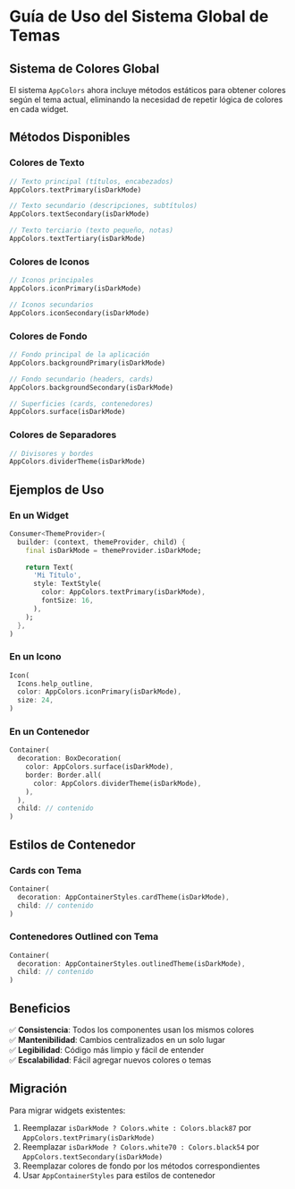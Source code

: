 # Guía de Uso del Sistema Global de Temas

## Sistema de Colores Global

El sistema `AppColors` ahora incluye métodos estáticos para obtener colores según el tema actual, eliminando la necesidad de repetir lógica de colores en cada widget.

## Métodos Disponibles

### Colores de Texto
```dart
// Texto principal (títulos, encabezados)
AppColors.textPrimary(isDarkMode)

// Texto secundario (descripciones, subtítulos)
AppColors.textSecondary(isDarkMode)

// Texto terciario (texto pequeño, notas)
AppColors.textTertiary(isDarkMode)
```

### Colores de Iconos
```dart
// Iconos principales
AppColors.iconPrimary(isDarkMode)

// Iconos secundarios
AppColors.iconSecondary(isDarkMode)
```

### Colores de Fondo
```dart
// Fondo principal de la aplicación
AppColors.backgroundPrimary(isDarkMode)

// Fondo secundario (headers, cards)
AppColors.backgroundSecondary(isDarkMode)

// Superficies (cards, contenedores)
AppColors.surface(isDarkMode)
```

### Colores de Separadores
```dart
// Divisores y bordes
AppColors.dividerTheme(isDarkMode)
```

## Ejemplos de Uso

### En un Widget
```dart
Consumer<ThemeProvider>(
  builder: (context, themeProvider, child) {
    final isDarkMode = themeProvider.isDarkMode;
    
    return Text(
      'Mi Título',
      style: TextStyle(
        color: AppColors.textPrimary(isDarkMode),
        fontSize: 16,
      ),
    );
  },
)
```

### En un Icono
```dart
Icon(
  Icons.help_outline,
  color: AppColors.iconPrimary(isDarkMode),
  size: 24,
)
```

### En un Contenedor
```dart
Container(
  decoration: BoxDecoration(
    color: AppColors.surface(isDarkMode),
    border: Border.all(
      color: AppColors.dividerTheme(isDarkMode),
    ),
  ),
  child: // contenido
)
```

## Estilos de Contenedor

### Cards con Tema
```dart
Container(
  decoration: AppContainerStyles.cardTheme(isDarkMode),
  child: // contenido
)
```

### Contenedores Outlined con Tema
```dart
Container(
  decoration: AppContainerStyles.outlinedTheme(isDarkMode),
  child: // contenido
)
```

## Beneficios

✅ **Consistencia**: Todos los componentes usan los mismos colores  
✅ **Mantenibilidad**: Cambios centralizados en un solo lugar  
✅ **Legibilidad**: Código más limpio y fácil de entender  
✅ **Escalabilidad**: Fácil agregar nuevos colores o temas  

## Migración

Para migrar widgets existentes:

1. Reemplazar `isDarkMode ? Colors.white : Colors.black87` por `AppColors.textPrimary(isDarkMode)`
2. Reemplazar `isDarkMode ? Colors.white70 : Colors.black54` por `AppColors.textSecondary(isDarkMode)`
3. Reemplazar colores de fondo por los métodos correspondientes
4. Usar `AppContainerStyles` para estilos de contenedor

